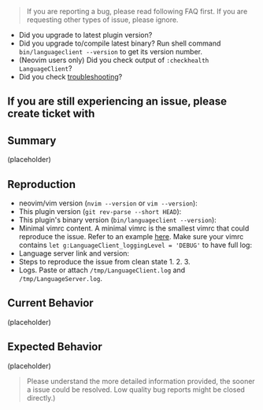 > If you are reporting a bug, please read following FAQ first. If you are
requesting other types of issue, please ignore.

- Did you upgrade to latest plugin version?
- Did you upgrade to/compile latest binary? Run shell command
  `bin/languageclient --version` to get its version number.
- (Neovim users only) Did you check output of `:checkhealth LanguageClient`?
- Did you check [troubleshooting]?

## If you are still experiencing an issue, please create ticket with

## Summary

(placeholder)

## Reproduction
- neovim/vim version (`nvim --version` or `vim --version`):
- This plugin version (`git rev-parse --short HEAD`):
- This plugin's binary version (`bin/languageclient --version`):
- Minimal vimrc content. A minimal vimrc is the smallest vimrc that could
  reproduce the issue. Refer to an example [here][min-init.vim].  Make sure
  your vimrc contains `let g:LanguageClient_loggingLevel = 'DEBUG'` to have
  full log:
- Language server link and version:
- Steps to reproduce the issue from clean state
    1.
    2.
    3.
- Logs. Paste or attach `/tmp/LanguageClient.log` and `/tmp/LanguageServer.log`.

## Current Behavior
(placeholder)

## Expected Behavior
(placeholder)

> Please understand the more detailed information provided, the sooner a issue
could be resolved. Low quality bug reports might be closed directly.)

[troubleshooting]: https://github.com/autozimu/LanguageClient-neovim/blob/next/INSTALL.md#6-troubleshooting
[min-init.vim]: https://github.com/autozimu/LanguageClient-neovim/blob/next/min-init.vim
